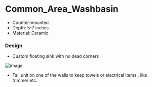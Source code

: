 # Common_Area_Washbasin

- Counter-mounted
- Depth: 5-7 inches
- Material: Ceramic

### Design

- Custom floating sink with no dead corners

![image](https://github.com/user-attachments/assets/77864aee-64de-4030-a874-1dc454ac17d1)

- Tall unit on one of the walls to keep towels or electrical items , like trimmer etc.
